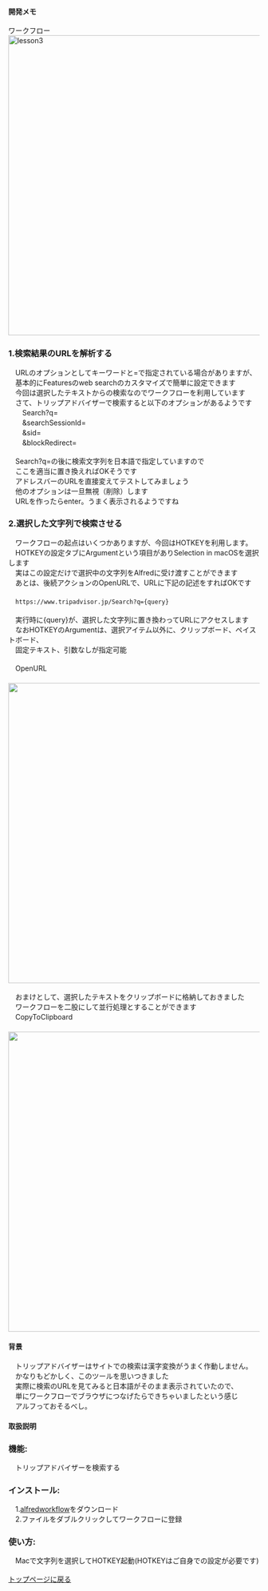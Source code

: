 #### 開発メモ
ワークフロー
<br><img width="600" alt="lesson3" src="https://user-images.githubusercontent.com/40127279/126853884-380f4324-51d5-4dc3-908d-4c647407b38c.png">

### 1.検索結果のURLを解析する
　URLのオプションとしてキーワードと=で指定されている場合がありますが、
<br>　基本的にFeaturesのweb searchのカスタマイズで簡単に設定できます
<br>　今回は選択したテキストからの検索なのでワークフローを利用しています
<br>　さて、トリップアドバイザーで検索すると以下のオプションがあるようです
<br>　　Search?q=
<br>　　&searchSessionId=
<br>　　&sid=
<br>　　&blockRedirect=　
<br>
<br>　Search?q=の後に検索文字列を日本語で指定していますので
<br>　ここを適当に置き換えればOKそうです
<br>　アドレスバーのURLを直接変えてテストしてみましょう
<br>　他のオプションは一旦無視（削除）します
<br>　URLを作ったらenter。うまく表示されるようですね
### 2.選択した文字列で検索させる
　ワークフローの起点はいくつかありますが、今回はHOTKEYを利用します。
<br>　HOTKEYの設定タブにArgumentという項目がありSelection in macOSを選択します
<br>　実はこの設定だけで選択中の文字列をAlfredに受け渡すことができます
<br>　あとは、後続アクションのOpenURLで、URLに下記の記述をすればOKです
<br>
<br>　`https://www.tripadvisor.jp/Search?q={query}`
<br>
<br>　実行時に{query}が、選択した文字列に置き換わってURLにアクセスします
<br>　なおHOTKEYのArgumentは、選択アイテム以外に、クリップボード、ペイストボード、
<br>　固定テキスト、引数なしが指定可能
<br>
<br>　OpenURL
<br>　<img width="600" src="https://user-images.githubusercontent.com/40127279/126853922-007a54a0-3627-4492-a7a5-c978643f7714.png">
<br>
<br>　おまけとして、選択したテキストをクリップボードに格納しておきました
<br>　ワークフローを二股にして並行処理とすることができます
<br>　CopyToClipboard
<br>　<img width="600" src="https://user-images.githubusercontent.com/40127279/126853973-5478e756-1a0e-4c3c-882c-8e70cffaf047.png">


#### 背景
　トリップアドバイザーはサイトでの検索は漢字変換がうまく作動しません。
<br>　かなりもどかしく、このツールを思いつきました
<br>　実際に検索のURLを見てみると日本語がそのまま表示されていたので、
<br>　単にワークフローでブラウザにつなげたらできちゃいましたという感じ
<br>　アルフっておそるべし。
#### 取扱説明
### 機能:
　トリップアドバイザーを検索する
### インストール:
　1.[alfredworkflow](https://github.com/KitanoTamotsu/tripadvisor/releases/download/1.0/TripAdvisor.alfredworkflow.zip)をダウンロード 
<br>　2.ファイルをダブルクリックしてワークフローに登録
### 使い方:
　Macで文字列を選択してHOTKEY起動(HOTKEYはご自身での設定が必要です)
<br>
<br>
[トップページに戻る](https://kitanotamotsu.github.io/)

